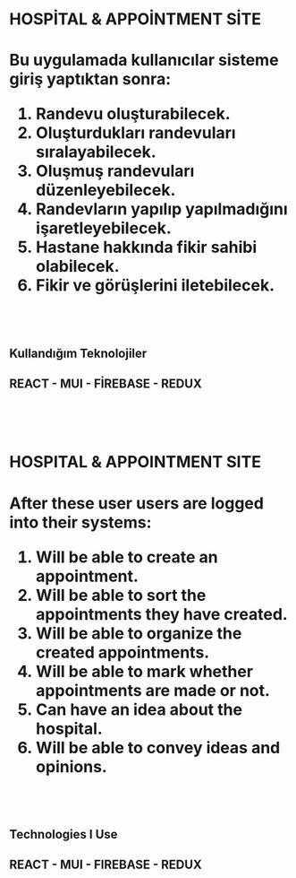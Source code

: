 


<h1>HOSPİTAL & APPOİNTMENT SİTE<h1/>
<p>Bu uygulamada kullanıcılar sisteme giriş yaptıktan sonra:

1. Randevu oluşturabilecek. 
2. Oluşturdukları randevuları sıralayabilecek.
3. Oluşmuş randevuları düzenleyebilecek.
4. Randevların yapılıp yapılmadığını işaretleyebilecek.
5. Hastane hakkında fikir sahibi olabilecek.
6. Fikir ve görüşlerini iletebilecek.<p>
<br/>
<H2>Kullandığım Teknolojiler<H2/>
<p>
REACT - MUI - FİREBASE - REDUX
<p/>
<br/>
<br/>
  
<h1>HOSPITAL & APPOINTMENT SITE<h1/>
<p>After these user users are logged into their systems:

1. Will be able to create an appointment.
2. Will be able to sort the appointments they have created.
3. Will be able to organize the created appointments.
4. Will be able to mark whether appointments are made or not.
5. Can have an idea about the hospital.
6. Will be able to convey ideas and opinions.<p>
<br/>
<H2>Technologies I Use<H2/>
<p>
REACT - MUI - FIREBASE - REDUX
<p/>
